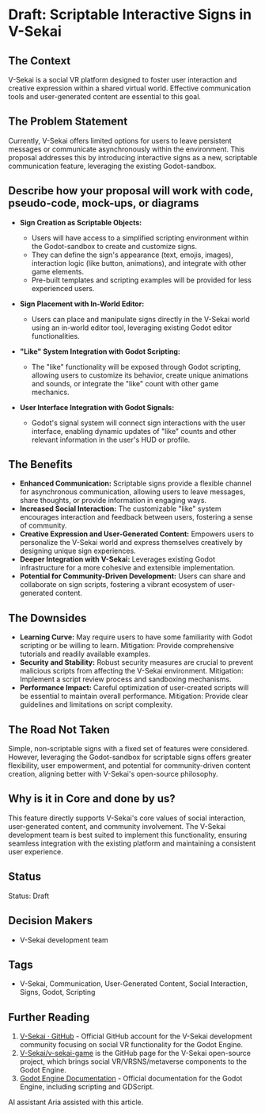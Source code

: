 # Draft: Scriptable Interactive Signs in V-Sekai

## The Context

V-Sekai is a social VR platform designed to foster user interaction and creative expression within a shared virtual world. Effective communication tools and user-generated content are essential to this goal.

## The Problem Statement

Currently, V-Sekai offers limited options for users to leave persistent messages or communicate asynchronously within the environment. This proposal addresses this by introducing interactive signs as a new, scriptable communication feature, leveraging the existing Godot-sandbox.

## Describe how your proposal will work with code, pseudo-code, mock-ups, or diagrams

- **Sign Creation as Scriptable Objects:**

  - Users will have access to a simplified scripting environment within the Godot-sandbox to create and customize signs.
  - They can define the sign's appearance (text, emojis, images), interaction logic (like button, animations), and integrate with other game elements.
  - Pre-built templates and scripting examples will be provided for less experienced users.

- **Sign Placement with In-World Editor:**

  - Users can place and manipulate signs directly in the V-Sekai world using an in-world editor tool, leveraging existing Godot editor functionalities.

- **"Like" System Integration with Godot Scripting:**

  - The "like" functionality will be exposed through Godot scripting, allowing users to customize its behavior, create unique animations and sounds, or integrate the "like" count with other game mechanics.

- **User Interface Integration with Godot Signals:**
  - Godot's signal system will connect sign interactions with the user interface, enabling dynamic updates of "like" counts and other relevant information in the user's HUD or profile.

## The Benefits

- **Enhanced Communication:** Scriptable signs provide a flexible channel for asynchronous communication, allowing users to leave messages, share thoughts, or provide information in engaging ways.
- **Increased Social Interaction:** The customizable "like" system encourages interaction and feedback between users, fostering a sense of community.
- **Creative Expression and User-Generated Content:** Empowers users to personalize the V-Sekai world and express themselves creatively by designing unique sign experiences.
- **Deeper Integration with V-Sekai:** Leverages existing Godot infrastructure for a more cohesive and extensible implementation.
- **Potential for Community-Driven Development:** Users can share and collaborate on sign scripts, fostering a vibrant ecosystem of user-generated content.

## The Downsides

- **Learning Curve:** May require users to have some familiarity with Godot scripting or be willing to learn. Mitigation: Provide comprehensive tutorials and readily available examples.
- **Security and Stability:** Robust security measures are crucial to prevent malicious scripts from affecting the V-Sekai environment. Mitigation: Implement a script review process and sandboxing mechanisms.
- **Performance Impact:** Careful optimization of user-created scripts will be essential to maintain overall performance. Mitigation: Provide clear guidelines and limitations on script complexity.

## The Road Not Taken

Simple, non-scriptable signs with a fixed set of features were considered. However, leveraging the Godot-sandbox for scriptable signs offers greater flexibility, user empowerment, and potential for community-driven content creation, aligning better with V-Sekai's open-source philosophy.

## Why is it in Core and done by us?

This feature directly supports V-Sekai's core values of social interaction, user-generated content, and community involvement. The V-Sekai development team is best suited to implement this functionality, ensuring seamless integration with the existing platform and maintaining a consistent user experience.

## Status

Status: Draft

## Decision Makers

- V-Sekai development team

## Tags

- V-Sekai, Communication, User-Generated Content, Social Interaction, Signs, Godot, Scripting

## Further Reading

1.  [V-Sekai · GitHub](https://github.com/v-sekai) - Official GitHub account for the V-Sekai development community focusing on social VR functionality for the Godot Engine.
2.  [V-Sekai/v-sekai-game](https://github.com/v-sekai/v-sekai-game) is the GitHub page for the V-Sekai open-source project, which brings social VR/VRSNS/metaverse components to the Godot Engine.
3.  [Godot Engine Documentation](https://docs.godotengine.org/) - Official documentation for the Godot Engine, including scripting and GDScript.

AI assistant Aria assisted with this article.
